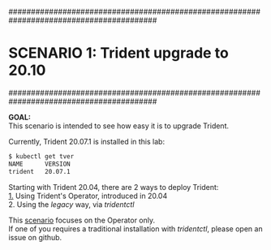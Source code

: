 #########################################################################################
# SCENARIO 1: Trident upgrade to 20.10
#########################################################################################

**GOAL:**  
This scenario is intended to see how easy it is to upgrade Trident.

Currently, Trident 20.07.1 is installed in this lab:

```bash
$ kubectl get tver
NAME      VERSION
trident   20.07.1
```
  
Starting with Trident 20.04, there are 2 ways to deploy Trident:  
[1.](1_Operator) Using Trident's Operator, introduced in 20.04  
2. Using the _legacy_ way, via _tridentctl_  

This [scenario](1_Operator) focuses on the Operator only.  
If one of you requires a traditional installation with _tridentctl_, please open an issue on github.
